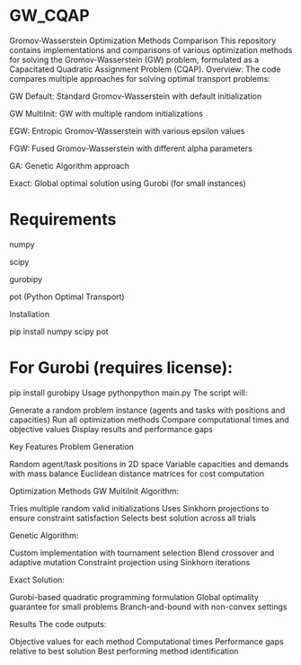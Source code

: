 # GW_CQAP
Gromov-Wasserstein Optimization Methods Comparison
This repository contains implementations and comparisons of various optimization methods for solving the Gromov-Wasserstein (GW) problem, formulated as a Capacitated Quadratic Assignment Problem (CQAP).
Overview:
The code compares multiple approaches for solving optimal transport problems:

GW Default: Standard Gromov-Wasserstein with default initialization

GW MultiInit: GW with multiple random initializations

EGW: Entropic Gromov-Wasserstein with various epsilon values

FGW: Fused Gromov-Wasserstein with different alpha parameters

GA: Genetic Algorithm approach

Exact: Global optimal solution using Gurobi (for small instances)

# Requirements

numpy

scipy

gurobipy

pot (Python Optimal Transport)

Installation

pip install numpy scipy pot
# For Gurobi (requires license):
pip install gurobipy
Usage
pythonpython main.py
The script will:

Generate a random problem instance (agents and tasks with positions and capacities)
Run all optimization methods
Compare computational times and objective values
Display results and performance gaps

Key Features
Problem Generation

Random agent/task positions in 2D space
Variable capacities and demands with mass balance
Euclidean distance matrices for cost computation

Optimization Methods
GW MultiInit Algorithm:

Tries multiple random valid initializations
Uses Sinkhorn projections to ensure constraint satisfaction
Selects best solution across all trials

Genetic Algorithm:

Custom implementation with tournament selection
Blend crossover and adaptive mutation
Constraint projection using Sinkhorn iterations

Exact Solution:

Gurobi-based quadratic programming formulation
Global optimality guarantee for small problems
Branch-and-bound with non-convex settings

Results
The code outputs:

Objective values for each method
Computational times
Performance gaps relative to best solution
Best performing method identification
